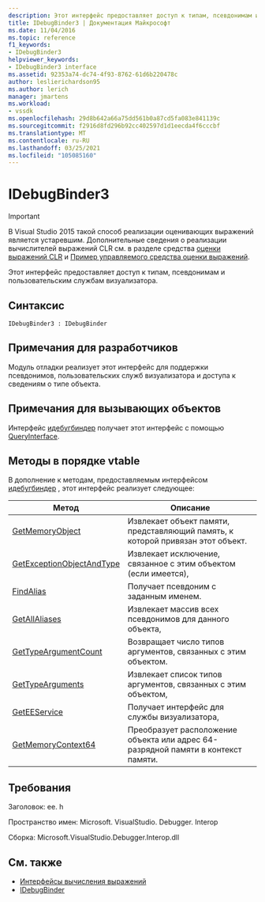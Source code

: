 ```yaml
---
description: Этот интерфейс предоставляет доступ к типам, псевдонимам и пользовательским службам визуализатора.
title: IDebugBinder3 | Документация Майкрософт
ms.date: 11/04/2016
ms.topic: reference
f1_keywords:
- IDebugBinder3
helpviewer_keywords:
- IDebugBinder3 interface
ms.assetid: 92353a74-dc74-4f93-8762-61d6b220478c
author: leslierichardson95
ms.author: lerich
manager: jmartens
ms.workload:
- vssdk
ms.openlocfilehash: 29d8b642a66a75dd561b0a87cd5fa083e841139c
ms.sourcegitcommit: f2916d8fd296b92cc402597d1d1eecda4f6cccbf
ms.translationtype: MT
ms.contentlocale: ru-RU
ms.lasthandoff: 03/25/2021
ms.locfileid: "105085160"
---
```

# <a name="idebugbinder3"></a>IDebugBinder3
> [!IMPORTANT]
> В Visual Studio 2015 такой способ реализации оценивающих выражений является устаревшим. Дополнительные сведения о реализации вычислителей выражений CLR см. в разделе средства [оценки выражений CLR](https://github.com/Microsoft/ConcordExtensibilitySamples/wiki/CLR-Expression-Evaluators) и [Пример управляемого средства оценки выражений](https://github.com/Microsoft/ConcordExtensibilitySamples/wiki/Managed-Expression-Evaluator-Sample).

 Этот интерфейс предоставляет доступ к типам, псевдонимам и пользовательским службам визуализатора.

## <a name="syntax"></a>Синтаксис

```
IDebugBinder3 : IDebugBinder
```

## <a name="notes-for-implementers"></a>Примечания для разработчиков
 Модуль отладки реализует этот интерфейс для поддержки псевдонимов, пользовательских служб визуализатора и доступа к сведениям о типе объекта.

## <a name="notes-for-callers"></a>Примечания для вызывающих объектов
 Интерфейс [идебугбиндер](../../../extensibility/debugger/reference/idebugbinder.md) получает этот интерфейс с помощью [QueryInterface](/cpp/atl/queryinterface).

## <a name="methods-in-vtable-order"></a>Методы в порядке vtable
 В дополнение к методам, предоставляемым интерфейсом [идебугбиндер](../../../extensibility/debugger/reference/idebugbinder.md) , этот интерфейс реализует следующее:

|Метод|Описание|
|------------|-----------------|
|[GetMemoryObject](../../../extensibility/debugger/reference/idebugbinder3-getmemoryobject.md)|Извлекает объект памяти, представляющий память, к которой привязан этот объект.|
|[GetExceptionObjectAndType](../../../extensibility/debugger/reference/idebugbinder3-getexceptionobjectandtype.md)|Извлекает исключение, связанное с этим объектом (если имеется),|
|[FindAlias](../../../extensibility/debugger/reference/idebugbinder3-findalias.md)|Получает псевдоним с заданным именем.|
|[GetAllAliases](../../../extensibility/debugger/reference/idebugbinder3-getallaliases.md)|Извлекает массив всех псевдонимов для данного объекта,|
|[GetTypeArgumentCount](../../../extensibility/debugger/reference/idebugbinder3-gettypeargumentcount.md)|Возвращает число типов аргументов, связанных с этим объектом.|
|[GetTypeArguments](../../../extensibility/debugger/reference/idebugbinder3-gettypearguments.md)|Извлекает список типов аргументов, связанных с этим объектом,|
|[GetEEService](../../../extensibility/debugger/reference/idebugbinder3-geteeservice.md)|Получает интерфейс для службы визуализатора,|
|[GetMemoryContext64](../../../extensibility/debugger/reference/idebugbinder3-getmemorycontext64.md)|Преобразует расположение объекта или адрес 64-разрядной памяти в контекст памяти.|

## <a name="requirements"></a>Требования
 Заголовок: ee. h

 Пространство имен: Microsoft. VisualStudio. Debugger. Interop

 Сборка: Microsoft.VisualStudio.Debugger.Interop.dll

## <a name="see-also"></a>См. также
- [Интерфейсы вычисления выражений](../../../extensibility/debugger/reference/expression-evaluation-interfaces.md)
- [IDebugBinder](../../../extensibility/debugger/reference/idebugbinder.md)

